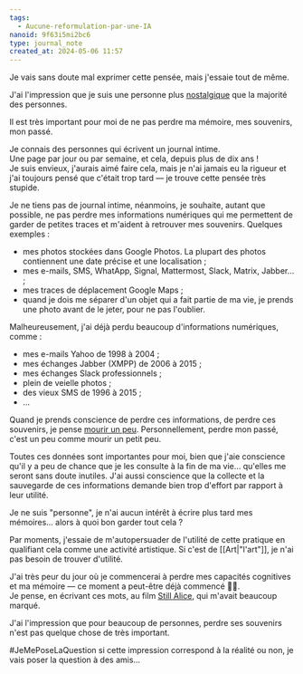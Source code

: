 ```yaml
---
tags:
  - Aucune-reformulation-par-une-IA
nanoid: 9f63i5mi2bc6
type: journal_note
created_at: 2024-05-06 11:57
---
```

Je vais sans doute mal exprimer cette pensée, mais j'essaie tout de même.

J'ai l'impression que je suis une personne plus [nostalgique](https://fr.wiktionary.org/wiki/nostalgie) que la majorité des personnes.

Il est très important pour moi de ne pas perdre ma mémoire, mes souvenirs, mon passé.

Je connais des personnes qui écrivent un journal intime.  
Une page par jour ou par semaine, et cela, depuis plus de dix ans !  
Je suis envieux, j'aurais aimé faire cela, mais je n'ai jamais eu la rigueur et j'ai toujours pensé que c'était trop tard — je trouve cette pensée très stupide.

Je ne tiens pas de journal intime, néanmoins, je souhaite, autant que possible, ne pas perdre mes informations numériques qui me permettent de garder de petites traces et m'aident à retrouver mes souvenirs. Quelques exemples :

- mes photos stockées dans Google Photos. La plupart des photos contiennent une date précise et une localisation ;
- mes e-mails, SMS, WhatApp, Signal, Mattermost, Slack, Matrix, Jabber… ;
- mes traces de déplacement Google Maps ;
- quand je dois me séparer d'un objet qui a fait partie de ma vie, je prends une photo avant de le jeter, pour ne pas l'oublier.

Malheureusement, j'ai déjà perdu beaucoup d'informations numériques, comme :

- mes e-mails Yahoo de 1998 à 2004 ;
- mes échanges Jabber (XMPP) de 2006 à 2015 ;
- mes échanges Slack professionnels ;
- plein de veielle photos ;
- des vieux SMS de 1996 à 2015 ;
- …

Quand je prends conscience de perdre ces informations, de perdre ces souvenirs, je pense [mourir un peu](https://fr.wiktionary.org/wiki/partir_c%E2%80%99est_mourir_un_peu). Personnellement, perdre mon passé, c'est un peu comme mourir un petit peu.

Toutes ces données sont importantes pour moi, bien que j'aie conscience qu'il y a peu de chance que je les consulte à la fin de ma vie… qu'elles me seront sans doute inutiles.
J'ai aussi conscience que la collecte et la sauvegarde de ces informations demande bien trop d'effort par rapport à leur utilité.

Je ne suis "personne", je n'ai aucun intérêt à écrire plus tard mes mémoires… alors à quoi bon garder tout cela ?

Par moments, j'essaie de m'autopersuader de l'utilité de cette pratique en qualifiant cela comme une activité artistique. Si c'est de [[Art|"l'art"]], je n'ai pas besoin de trouver d'utilité.

J'ai très peur du jour où je commencerai à perdre mes capacités cognitives et ma mémoire — ce moment a peut-être déjà commencé 🤔😱.  
Je pense, en écrivant ces mots, au film [Still Alice](https://fr.wikipedia.org/wiki/Still_Alice), qui m'avait beaucoup marqué.

J'ai l'impression que pour beaucoup de personnes, perdre ses souvenirs n'est pas quelque chose de très important.

#JeMePoseLaQuestion si cette impression correspond à la réalité ou non, je vais poser la question à des amis…
